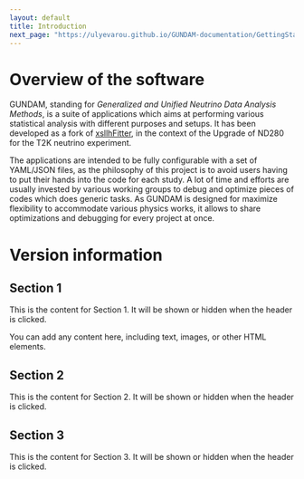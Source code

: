```yaml
---
layout: default
title: Introduction 
next_page: "https://ulyevarou.github.io/GUNDAM-documentation/GettingStarted.html"
---
```

# Overview of the software
GUNDAM, standing for *Generalized and Unified Neutrino Data Analysis Methods*,
is a suite of applications which aims at performing various statistical
analysis with different purposes and setups.
It has been developed as a fork of 
[xsllhFitter](https://gitlab.com/cuddandr/xsLLhFitter),
in the context of the Upgrade of ND280 for the T2K neutrino experiment.

The applications are intended to be fully configurable with a set
of YAML/JSON files, as the philosophy of this project is to avoid users
having to put their hands into the code for each study.
A lot of time and efforts are usually invested by various working
groups to debug and optimize pieces of codes which does generic tasks.
As GUNDAM is designed for maximize flexibility to accommodate
various physics works, it allows to share optimizations
and debugging for every project at once.

# Version information

<div class="collapsible-header">
  <h2 class="header-title">Section 1</h2>
  <div class="header-content">
    <p>This is the content for Section 1. It will be shown or hidden when the header is clicked.</p>
    <p>You can add any content here, including text, images, or other HTML elements.</p>
  </div>
</div>

<div class="collapsible-header">
  <h2 class="header-title">Section 2</h2>
  <div class="header-content">
    <p>This is the content for Section 2. It will be shown or hidden when the header is clicked.</p>
  </div>
</div>

<div class="collapsible-header">
  <h2 class="header-title">Section 3</h2>
  <div class="header-content">
    <p>This is the content for Section 3. It will be shown or hidden when the header is clicked.</p>
  </div>
</div>